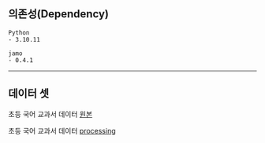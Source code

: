## 의존성(Dependency)
```
Python
- 3.10.11

jamo
- 0.4.1
```

___
## 데이터 셋
초등 국어 교과서 데이터 [원본](https://www.dropbox.com/sh/nmzwadm4e37ica5/AAA-BDemn5dIub8n3BFJk1Txa?dl=0)



초등 국어 교과서 데이터 [processing](https://drive.google.com/file/d/1-Dso5NoqfIpDDF-hak6gRqAz31H4L_rv/view?usp=sharing)

